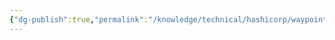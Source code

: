 ```yaml
---
{"dg-publish":true,"permalink":"/knowledge/technical/hashicorp/waypoint/waypoint/","dgPassFrontmatter":true}
---
```


